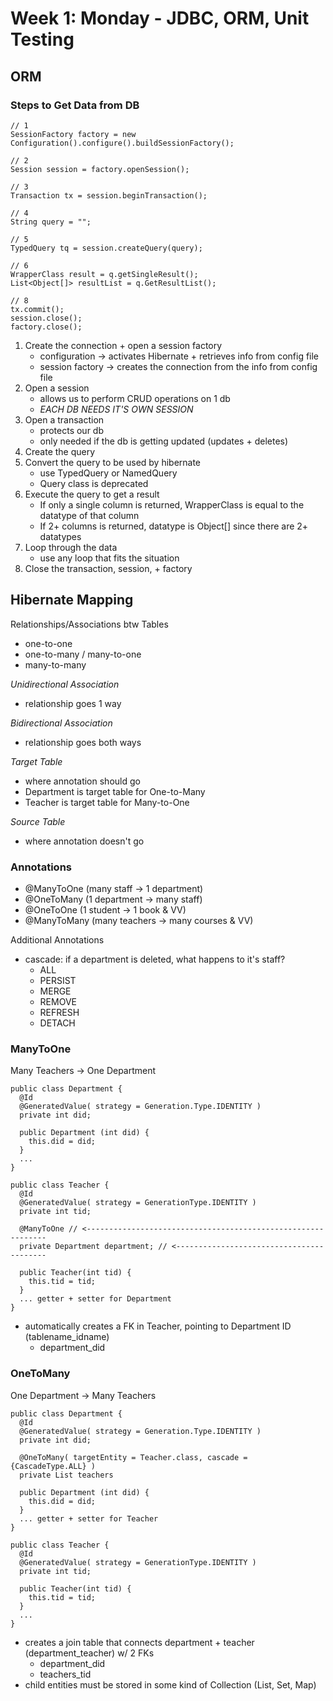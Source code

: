 # Week 1: Monday - JDBC, ORM, Unit Testing
## ORM
### **Steps to Get Data from DB**
```
// 1
SessionFactory factory = new Configuration().configure().buildSessionFactory();

// 2
Session session = factory.openSession();

// 3
Transaction tx = session.beginTransaction();

// 4
String query = "";

// 5
TypedQuery tq = session.createQuery(query);

// 6
WrapperClass result = q.getSingleResult();
List<Object[]> resultList = q.GetResultList();

// 8 
tx.commit();
session.close();
factory.close();
```
1. Create the connection + open a session factory
   - configuration -> activates Hibernate + retrieves info from config file
   - session factory -> creates the connection from the info from config file
2. Open a session
   - allows us to perform CRUD operations on 1 db
   - *EACH DB NEEDS IT'S OWN SESSION*
3. Open a transaction
   - protects our db
   - only needed if the db is getting updated (updates + deletes)
4. Create the query
5. Convert the query to be used by hibernate
   - use TypedQuery or NamedQuery
   - Query class is deprecated
6. Execute the query to get a result
   - If only a single column is returned, WrapperClass is equal to the datatype of that column
   - If 2+ columns is returned, datatype is Object[] since there are 2+ datatypes
7. Loop through the data
   - use any loop that fits the situation
8. Close the transaction, session, + factory  

## Hibernate Mapping
Relationships/Associations btw Tables
- one-to-one
- one-to-many / many-to-one
- many-to-many  

*Unidirectional Association*
- relationship goes 1 way  

*Bidirectional Association*
- relationship goes both ways

*Target Table*
- where annotation should go
- Department is target table for One-to-Many
- Teacher is target table for Many-to-One  

*Source Table*
- where annotation doesn't go

### **Annotations**
- @ManyToOne (many staff -> 1 department)
- @OneToMany (1 department -> many staff)
- @OneToOne (1 student -> 1 book & VV)
- @ManyToMany (many teachers -> many courses & VV)  

Additional Annotations
- cascade: if a department is deleted, what happens to it's staff?
  - ALL
  - PERSIST
  - MERGE
  - REMOVE
  - REFRESH
  - DETACH  

### **ManyToOne**
Many Teachers -> One Department
```
public class Department {
  @Id
  @GeneratedValue( strategy = Generation.Type.IDENTITY )
  private int did;

  public Department (int did) {
    this.did = did;
  }
  ...
}

public class Teacher {
  @Id
  @GeneratedValue( strategy = GenerationType.IDENTITY )
  private int tid;
  
  @ManyToOne // <-------------------------------------------------------------
  private Department department; // <-----------------------------------------

  public Teacher(int tid) {
    this.tid = tid;
  }
  ... getter + setter for Department
}
```
- automatically creates a FK in Teacher, pointing to Department ID (tablename_idname)
  - department_did  

### **OneToMany**
One Department -> Many Teachers
```
public class Department {
  @Id
  @GeneratedValue( strategy = Generation.Type.IDENTITY )
  private int did;

  @OneToMany( targetEntity = Teacher.class, cascade = {CascadeType.ALL} )
  private List teachers

  public Department (int did) {
    this.did = did;
  }
  ... getter + setter for Teacher
}

public class Teacher {
  @Id
  @GeneratedValue( strategy = GenerationType.IDENTITY )
  private int tid;

  public Teacher(int tid) {
    this.tid = tid;
  }
  ...
}
```
- creates a join table that connects department + teacher (department_teacher) w/ 2 FKs
  - department_did
  - teachers_tid
- child entities must be stored in some kind of Collection (List, Set, Map)  